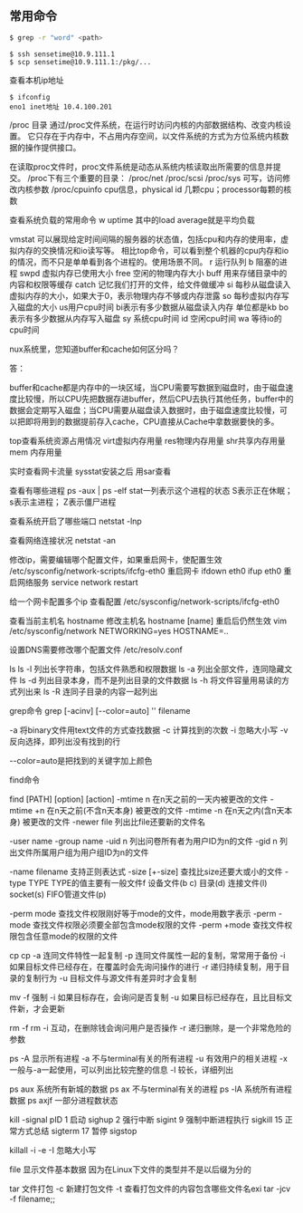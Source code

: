 ## 常用命令

```sh
$ grep -r "word" <path>
```

```
$ ssh sensetime@10.9.111.1
$ scp sensetime@10.9.111.1:/pkg/...
```

查看本机ip地址

```
$ ifconfig
eno1 inet地址 10.4.100.201
```





/proc 目录
通过/proc文件系统，在运行时访问内核的内部数据结构、改变内核设置。
它只存在于内存中，不占用内存空间，以文件系统的方式为方位系统内核数据的操作提供接口。

在读取proc文件时，proc文件系统是动态从系统内核读取出所需要的信息并提交。
/proc下有三个重要的目录：
/proc/net
/proc/scsi
/proc/sys 可写，访问修改内核参数
/proc/cpuinfo cpu信息，physical id 几颗cpu；processor每颗的核数

查看系统负载的常用命令
w
uptime
其中的load average就是平均负载

vmstat 可以展现给定时间间隔的服务器的状态值，包括cpu和内存的使用率，虚拟内存的交换情况和io读写等。
相比top命令，可以看到整个机器的cpu内存和io的情况，而不只是单单看到各个进程的。使用场景不同。
r 运行队列
b 阻塞的进程
swpd 虚拟内存已使用大小
free 空闲的物理内存大小
buff 用来存储目录中的内容和权限等缓存
catch 记忆我们打开的文件，给文件做缓冲
si 每秒从磁盘读入虚拟内存的大小，如果大于0，表示物理内存不够或内存泄露
so 每秒虚拟内存写入磁盘的大小
us用户cpu时间
bi表示有多少数据从磁盘读入内存 单位都是kb
bo表示有多少数据从内存写入磁盘
sy 系统cpu时间
id 空闲cpu时间
wa 等待io的cpu时间

nux系统里，您知道buffer和cache如何区分吗？

答：

buffer和cache都是内存中的一块区域，当CPU需要写数据到磁盘时，由于磁盘速度比较慢，所以CPU先把数据存进buffer，然后CPU去执行其他任务，buffer中的数据会定期写入磁盘；当CPU需要从磁盘读入数据时，由于磁盘速度比较慢，可以把即将用到的数据提前存入cache，CPU直接从Cache中拿数据要快的多。

top查看系统资源占用情况
virt虚拟内存用量
res物理内存用量
shr共享内存用量
mem 内存用量

实时查看网卡流量
sysstat安装之后 用sar查看


查看有哪些进程 ps -aux | ps -elf
stat一列表示这个进程的状态
S表示正在休眠；
s表示主进程；
Z表示僵尸进程

查看系统开启了哪些端口
netstat -lnp

查看网络连接状况
netstat -an

修改ip，需要编辑哪个配置文件，如果重启网卡，使配置生效
/etc/sysconfig/network-scripts/ifcfg-eth0
重启网卡
ifdown eth0
ifup eth0
重启网络服务
service network restart

给一个网卡配置多个ip
查看配置 /etc/sysconfig/network-scripts/ifcfg-eth0

查看当前主机名
hostname 
修改主机名 hostname [name]
重启后仍然生效 vim /etc/sysconfig/network
NETWORKING=yes
HOSTNAME=..

设置DNS需要修改哪个配置文件
/etc/resolv.conf

ls
ls -l 列出长字符串，包括文件熟悉和权限数据
ls -a 列出全部文件，连同隐藏文件
ls -d 列出目录本身，而不是列出目录的文件数据
ls -h 将文件容量用易读的方式列出来
ls -R 连同子目录的内容一起列出

grep命令
grep [-acinv] [--color=auto] '' filename

-a 将binary文件用text文件的方式查找数据
-c 计算找到的次数
-i 忽略大小写
-v 反向选择，即列出没有找到的行

--color=auto是把找到的关键字加上颜色


find命令

find [PATH] [option] [action]
-mtime n 在n天之前的一天内被更改的文件
-mtime +n 在n天之前(不含n天本身) 被更改的文件
-mtime -n 在n天之内(含n天本身) 被更改的文件
-newer file 列出比file还要新的文件名

-user name 
-group name 
-uid n 列出问卷所有者为用户ID为n的文件
-gid n 列出文件所属用户组为用户组ID为n的文件

-name filename 支持正则表达式
-size [+-size] 查找比size还要大或小的文件
-type TYPE TYPE的值主要有一般文件f 设备文件(b c) 目录(d) 连接文件(l) socket(s) FIFO管道文件(p)

-perm mode 查找文件权限刚好等于mode的文件，mode用数字表示
-perm -mode 查找文件权限必须要全部包含mode权限的文件
-perm +mode 查找文件权限包含任意mode的权限的文件

cp
cp -a 连同文件特性一起复制
-p 连同文件属性一起的复制，常常用于备份
-i 如果目标文件已经存在，在覆盖时会先询问操作的进行
-r 递归持续复制，用于目录的复制行为
-u 目标文件与源文件有差异时才会复制

mv -f 强制
-i 如果目标存在，会询问是否复制
-u 如果目标已经存在，且比目标文件新，才会更新

rm -f 
rm -i 互动，在删除钱会询问用户是否操作
-r 递归删除，是一个非常危险的参数

ps
-A 显示所有进程
-a 不与terminal有关的所有进程
-u 有效用户的相关进程
-x 一般与-a一起使用，可以列出比较完整的信息
-l 较长，详细列出

ps aux 系统所有新城的数据
ps ax 不与terminal有关的进程
ps -lA 系统所有进程数据
ps axjf 一部分进程数状态

kill -signal pID
1 启动 sighup
2 强行中断 sigint 
9 强制中断进程执行 sigkill
15 正常方式总结 sigterm
17 暂停 sigstop

killall -i 
-e
-I 忽略大小写

file 显示文件基本数据
因为在Linux下文件的类型并不是以后缀为分的

tar 文件打包
-c 新建打包文件
-t 查看打包文件的内容包含哪些文件名exi
tar -jcv -f filename;;

